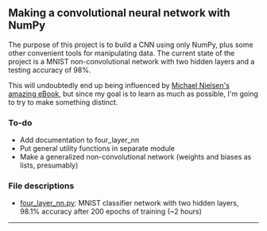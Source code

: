 ## Making a convolutional neural network with NumPy


The purpose of this project is to build a CNN using only NumPy, plus some other convenient tools for manipulating data. The current state of the project is a MNIST non-convolutional network with two hidden layers and a testing accuracy of 98%.

This will undoubtedly end up being influenced by [Michael Nielsen's amazing eBook](http://neuralnetworksanddeeplearning.com/), but since my goal is to learn as much as possible, I'm going to try to make something distinct.

### To-do

- Add documentation to four_layer_nn
- Put general utility functions in separate module
- Make a generalized non-convolutional network (weights and biases as lists, presumably)


### File descriptions
- [four_layer_nn.py](four_layer_nn.py): MNIST classifier network with two hidden layers, 98.1% accuracy after 200 epochs of training (~2 hours)

_________________________________________